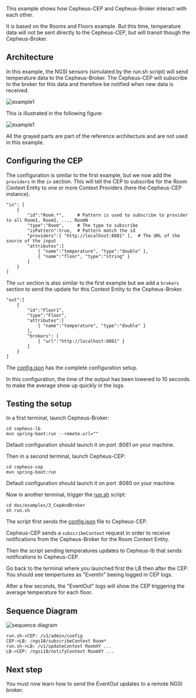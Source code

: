 This example shows how Cepheus-CEP and Cepheus-Broker interact with each other.

It is based on the Rooms and Floors example.
But this time, temperature data will not be sent directly to the Cepheus-CEP, but will transit though the Cepheus-Broker.

## Architecture

In this example, the NGSI sensors (simulated by the run.sh script) will send temperature data to the Cepheus-Broker.
The Cepheus-CEP will subscribe to the broker for this data and therefore be notified when new data is received.

![example1](../../../fig/example3-sequence.png)

This is illustrated in the following figure:

![example1](../../../fig/example3.png)

All the grayed parts are part of the reference architecture and are not used in this example.

## Configuring the CEP

The configuration is similar to the first example, but we now add the `providers` in the `in` section.
This will tell the CEP to subscribe for the Room Context Entity to one or more Context Providers (here the Cepheus-CEP instance).

    "in": [
        {
            "id":"Room.*",     # Pattern is used to subscribe to provider to all Room1, Room2, ..., RoomN
            "type":"Room",     # The type to subscribe
            "isPattern":true,  # Pattern match the id
            "providers":[ "http://localhost:8081" ],  # The URL of the source of the input
            "attributes":[
                { "name":"temperature", "type":"double" },
                { "name":"floor", "type":"string" }
            ]
        }
    ]

The `out` section is also similar to the first example but we add a `brokers` section
to send the update for this Context Entity to the Cepheus-Broker.

    "out":[
        {
            "id":"Floor1",
            "type":"Floor",
            "attributes":[
                { "name":"temperature", "type":"double" }
            ],
            "brokers": [
                { "url":"http://localhost:8081" }
            ]
        }
    ]

The [config.json](config.json) has the complete configuration setup.

In this configuration, the time of the output has been lowered to 10 seconds
to make the average show up quickly in the logs.

## Testing the setup

In a first terminal, launch Cepheus-Broker:

    cd cepheus-lb
    mvn spring-boot:run --remote.url=""

Default configuration should launch it on port :8081 on your machine.

Then in a second terminal, launch Cepheus-CEP:

    cd cepheus-cep
    mvn spring-boot:run

Default configuration should launch it on port :8080 on your machine.

Now in another terminal, trigger the [run.sh](run.sh) script:

    cd doc/examples/3_CepAndBroker
    sh run.sh

The script first sends the [config.json](config.json) file to Cepheus-CEP.

Cepheus-CEP sends a `subscribeContext` request in order to receive notifications from the Cepheus-Broker for the Room Context Entity.

Then the script sending temperatures updates to Cepheus-lb that sends notifications to Cepheus-CEP.

Go back to the terminal where you launched first the LB then after the CEP. You should see tempertures as "EventIn" beeing logged in CEP logs.

After a few seconds, the "EventOut" logs will show the CEP triggering the average temperature for each floor.


## Sequence Diagram

![sequence diagram](sequence-diagram.svg)

```sequence
run.sh->CEP: /v1/admin/config
CEP->LB: /ngs10/subscribeContext Room*
run.sh->LB: /v1/updateContext RoomXY ...
LB->CEP: /ngsi10/notifyContext RoomXY ...
```

## Next step

You must now learn how to send the EventOut updates to a remote NGSI broker.
